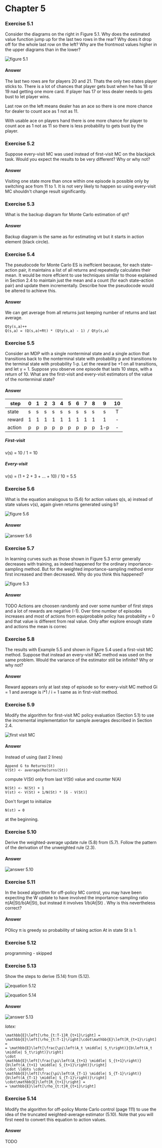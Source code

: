 # Chapter 5

### Exercise 5.1

Consider the diagrams on the right in Figure 5.1. Why does the estimated
value function jump up for the last two rows in the rear? Why does it drop off for the
whole last row on the left? Why are the frontmost values higher in the upper diagrams
than in the lower?

![figure 5.1](assets/answer-005_01_01.png)

#### Answer

The last two rows are for players 20 and 21. Thats the only two states player sticks to. There is a lot of chances that player gets bust when he has 18 or 19 nad getting one more card.
If player has 17 or less dealer needs to gets bust to let player wins.

Last row on the left means dealer has an ace so there is one more chance for dealer to count ace as 1 not as 11.

With usable ace on players hand there is one more chance for player to count ace as 1 not as 11 so there is less probability to gets bust by the player.

### Exercise 5.2

Suppose every-visit MC was used instead of first-visit MC on the blackjack task. Would you expect the results to be very different? Why or why not?

#### Answer

Visiting one state more than once within one episode is possible only by switching ace from 11 to 1. It is not very likely to happen so using every-visit MC shouldn't change result significantly.

### Exercise 5.3

What is the backup diagram for Monte Carlo estimation of qπ?

#### Answer

Backup diagram is the same as for estimating vπ but it starts in action element (black circle).

### Exercise 5.4

The pseudocode for Monte Carlo ES is ineffcient because, for each state–action pair, it maintains a list of all returns and repeatedly calculates their mean. It would be more effcient to use techniques similar to those explained in Section 2.4 to maintain
just the mean and a count (for each state–action pair) and update them incrementally.
Describe how the pseudocode would be altered to achieve this.

#### Answer

We can get average from all returns just keeping number of returns and last average. 
```
Qty(s,a)++
Q(s,a) = (Q(s,a)+Rt) * (Qty(s,a) - 1) / Qty(s,a)
```

### Exercise 5.5

Consider an MDP with a single nonterminal state and a single action
that transitions back to the nonterminal state with probability p and transitions to the
terminal state with probability 1-p. Let the reward be +1 on all transitions, and let γ = 1. Suppose you observe one episode that lasts 10 steps, with a return of 10. What are the first-visit and every-visit estimators of the value of the nonterminal state?

#### Answer

| step   	| 0 	| 1 	| 2 	| 3 	| 4 	| 5 	| 6 	| 7 	| 8 	| 9   	| 10 	|
|--------	|---	|---	|---	|---	|---	|---	|---	|---	|---	|:-----:	|:----:	|
| state  	| s 	| s 	| s 	| s 	| s 	| s 	| s 	| s 	| s 	| s   	| T  	|
| reward 	| 1 	| 1 	| 1 	| 1 	| 1 	| 1 	| 1 	| 1 	| 1 	| 1   	| -  	|
| action 	| p 	| p 	| p 	| p 	| p 	| p 	| p 	| p 	| p 	| 1-p 	| -  	|

##### First-visit

v(s) = 10 / 1 = 10

##### Every-visit

v(s) = (1 + 2 + 3 + ... + 10) / 10 = 5.5

### Exercise 5.6

What is the equation analogous to (5.6) for action values q(s, a) instead of state values v(s), again given returns generated using b?

![figure 5.6](assets/answer-005_06_02.png)

#### Answer 

![answer 5.6](assets/answer-005_06_01.png)

### Exercise 5.7

In learning curves such as those shown in Figure 5.3 error generally decreases with training, as indeed happened for the ordinary importance-sampling method. But for the weighted importance-sampling method error first increased and then decreased. Why do you think this happened?

![figure 5.3](assets/answer-005_07_01.png)

#### Answer

TODO
Actions are choosen randomly and over some number of first steps and a lot of rewards are negative (-1). Over time number of episodes increases and most of actions from equiprobable policy has probability = 0 and that value is different from real value. Only after explore enough state and actions the mean is correc

### Exercise 5.8

The results with Example 5.5 and shown in Figure 5.4 used a first-visit MC
method. Suppose that instead an every-visit MC method was used on the same problem.
Would the variance of the estimator still be infinite? Why or why not?

#### Answer

Reward appears only at last step of episode so for every-visit MC method Gi = 1 and average is i*1 / i = 1  same as in first-visit method.

### Exercise 5.9

Modify the algorithm for first-visit MC policy evaluation (Section 5.1) to
use the incremental implementation for sample averages described in Section 2.4.

![first visit MC](assets/answer-005_09_01.png)

#### Answer

Instead of using (last 2 lines)
```
Append G to Returns(St)
V(St) <- average(Returns(St))
```
compute V(St) only from last V(St) value and counter N(A)
```
N(St) <- N(St) + 1
V(st) <- V(St) + 1/N(St) * [G - V(St)]
```
Don't forget to initialize 
```
N(st) = 0
```
at the beginning.

### Exercise 5.10

Derive the weighted-average update rule (5.8) from (5.7). Follow the
pattern of the derivation of the unweighted rule (2.3).

#### Answer

![answer 5.10](assets/answer-005_10_01.png)

### Exercise 5.11

In the boxed algorithm for off-policy MC control, you may have been
expecting the W update to have involved the importance-sampling ratio π(At|St)/b(At|St), but
instead it involves 1/b(At|St) . Why is this nevertheless correct?

#### Answer 

POlicy π is greedy so probability of taking action At in state St is 1.

### Exercise 5.12

programming - skipped

### Exercise 5.13

Show the steps to derive (5.14) from (5.12).

![equation 5.12](assets/answer-005_13_01.png)

![equation 5.14](assets/answer-005_13_02.png)

#### Answer

![answer 5.13](assets/answer-005_13_03.png)

_latex:_
```
\mathbb{E}\left[\rho_{t:T-1}R_{t+1}\right] = \mathbb{E}\left[\rho_{t:T-1}\right]\cdot\mathbb{E}\left[R_{t+1}\right] = 
= \mathbb{E}\left[\frac{\pi\left(A_t \middle| S_t\right)}{b\left(A_t \middle| S_t\right)}\right]
\cdot
\mathbb{E}\left[\frac{\pi\left(A_{t+1} \middle| S_{t+1}\right)}{b\left(A_{t+1} \middle| S_{t+1}\right)}\right]
\cdot \ldots \cdot
\mathbb{E}\left[\frac{\pi\left(A_{T-1} \middle| S_{T-1}\right)}{b\left(A_{T-1} \middle| S_{T-1}\right)}\right]
\cdot\mathbb{E}\left[R_{t+1}\right] =
= \mathbb{E}\left[\rho_{t:t}R_{t+1}\right]
```   
### Exercise 5.14

Modify the algorithm for off-policy Monte Carlo control (page 111) to use
the idea of the truncated weighted-average estimator (5.10). Note that you will first need
to convert this equation to action values.

#### Answer

TODO
